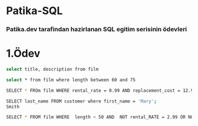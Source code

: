 # Patika-SQL
### Patika.dev tarafindan hazirlanan SQL egitim serisinin ödevleri

# 1.Ödev

```bash
select title, description from film
```
```bash
select * from film where length between 60 and 75
```

```bash
SELECT * FROm film WHERE rental_rate = 0.99 AND replacement_cost = 12.99 OR replacement_cost = 28.99

```

```bash
SELECT last_name FROM customer where first_name = 'Mary'; 
Smith
```
```bash
SELECT * FROM film WHERE  length < 50 AND  NOT rental_RATE = 2.99 OR NOT rental_rate = 4.99
```


